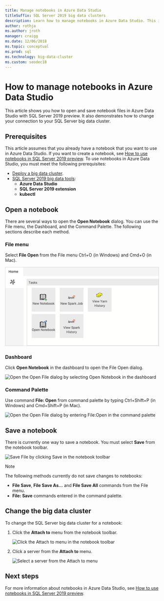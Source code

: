 ```yaml
---
title: Manage notebooks in Azure Data Studio
titleSuffix: SQL Server 2019 big data clusters
description: Learn how to manage notebooks in Azure Data Studio. This includes opening notebooks, saving them, and changing your big data cluster connection.
author: rothja 
ms.author: jroth 
manager: craigg
ms.date: 12/06/2018
ms.topic: conceptual
ms.prod: sql
ms.technology: big-data-cluster
ms.custom: seodec18
---
```


# How to manage notebooks in Azure Data Studio

This article shows you how to open and save notebook files in Azure Data Studio with SQL Server 2019 preview. It also demonstrates how to change your connection to your SQL Server big data cluster.

## Prerequisites

This article assumes that you already have a notebook that you want to use in Azure Data Studio. If you want to create a notebook, see [How to use notebooks in SQL Server 2019 preview](notebooks-guidance.md). To use notebooks in Azure Data Studio, you must meet the following prerequisites:

- [Deploy a big data cluster](quickstart-big-data-cluster-deploy.md).
- [SQL Server 2019 big data tools](deploy-big-data-tools.md):
   - **Azure Data Studio**
   - **SQL Server 2019 extension**
   - **kubectl**

## Open a notebook

There are several ways to open the **Open Notebook** dialog. You can use the File menu, the Dashboard, and the Command Palette. The following sections describe each method.

### File menu

Select **File Open** from the File menu Ctrl+O (in Windows) and Cmd+O (in Mac).

![Open the Open File dialog by selecting File Open](./media/notebooks-how-to-manage/open-file-1.png) 

### Dashboard

Click **Open Notebook** in the dashboard to open the File Open dialog.

![Open the Open File dialog by selecting Open Notebook in the dashboard](./media/notebooks-how-to-manage/open-file-2.png) 

### Command Palette

Use command **File: Open** from command palette by typing Ctrl+Shift+P (in Windows) and Cmd+Shift+P (in Mac).

![Open the Open File dialog by entering File:Open in the command palette](./media/notebooks-how-to-manage/open-file-3.png)

## Save a notebook

There is currently one way to save a notebook. You must select **Save** from the notebook toolbar.

![Save File by clicking Save in the notebook toolbar](./media/notebooks-how-to-manage/save-file-1.png)

> [!NOTE]
> The following methods currently do not save changes to notebooks:
>
> - **File Save**, **File Save As...** and **File Save All** commands from the File menu.
> - **File: Save** commands entered in the command palette.

## Change the big data cluster

To change the SQL Server big data cluster for a notebook:

1. Click the **Attach to** menu from the notebook toolbar.

   ![Click the Attach to menu in the notebook toolbar](./media/notebooks-how-to-manage/select-attach-to-1.png)

2. Click a server from the **Attach to** menu.

   ![Select a server from the Attach to menu](./media/notebooks-how-to-manage/select-attach-to-2.png)

## Next steps

For more information about notebooks in Azure Data Studio, see [How to use notebooks in SQL Server 2019 preview](notebooks-guidance.md).